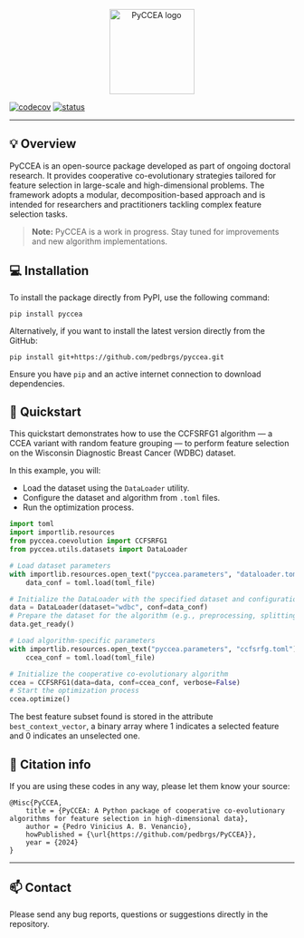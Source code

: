 <p align="center">
    <img width="150" src="./docs/figures/logo.png" alt="PyCCEA logo">
<p>

[![codecov](https://codecov.io/gh/pedbrgs/PyCCEA/branch/main/graph/badge.svg?token=4X58GY16J4)](https://codecov.io/gh/pedbrgs/PyCCEA)
[![status](https://joss.theoj.org/papers/dd1af373a617c14953d289c085c38d8f/status.svg)](https://joss.theoj.org/papers/dd1af373a617c14953d289c085c38d8f)

***

## :bulb: Overview

PyCCEA is an open-source package developed as part of ongoing doctoral research. It provides cooperative co-evolutionary strategies tailored for feature selection in large-scale and high-dimensional problems. The framework adopts a modular, decomposition-based approach and is intended for researchers and practitioners tackling complex feature selection tasks.

> **Note:** PyCCEA is a work in progress. Stay tuned for improvements and new algorithm implementations.

## :computer: Installation

To install the package directly from PyPI, use the following command:

```
pip install pyccea
```

Alternatively, if you want to install the latest version directly from the GitHub:


```
pip install git+https://github.com/pedbrgs/pyccea.git
```

Ensure you have `pip` and an active internet connection to download dependencies.

## :high_brightness: Quickstart

This quickstart demonstrates how to use the CCFSRFG1 algorithm — a CCEA variant with random feature grouping — to perform feature selection on the Wisconsin Diagnostic Breast Cancer (WDBC) dataset.

In this example, you will:

- Load the dataset using the `DataLoader` utility.
- Configure the dataset and algorithm from `.toml` files.
- Run the optimization process.


```python
import toml
import importlib.resources
from pyccea.coevolution import CCFSRFG1
from pyccea.utils.datasets import DataLoader

# Load dataset parameters
with importlib.resources.open_text("pyccea.parameters", "dataloader.toml") as toml_file:
    data_conf = toml.load(toml_file)

# Initialize the DataLoader with the specified dataset and configuration
data = DataLoader(dataset="wdbc", conf=data_conf)
# Prepare the dataset for the algorithm (e.g., preprocessing, splitting)
data.get_ready()

# Load algorithm-specific parameters
with importlib.resources.open_text("pyccea.parameters", "ccfsrfg.toml") as toml_file:
    ccea_conf = toml.load(toml_file)

# Initialize the cooperative co-evolutionary algorithm
ccea = CCFSRFG1(data=data, conf=ccea_conf, verbose=False)
# Start the optimization process
ccea.optimize()
```

The best feature subset found is stored in the attribute `best_context_vector`, a binary array where 1 indicates a selected feature and 0 indicates an unselected one.

## :scroll: Citation info

If you are using these codes in any way, please let them know your source:

```
@Misc{PyCCEA,
    title = {PyCCEA: A Python package of cooperative co-evolutionary algorithms for feature selection in high-dimensional data},
    author = {Pedro Vinicius A. B. Venancio},
    howPublished = {\url{https://github.com/pedbrgs/PyCCEA}},
    year = {2024}
}
```

***

## :mailbox: Contact
Please send any bug reports, questions or suggestions directly in the repository.
